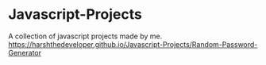 # Javascript-Projects
A collection of javascript projects made by me.
https://harshthedeveloper.github.io/Javascript-Projects/Random-Password-Generator
